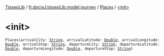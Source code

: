 [TisseoLib](../../index.md) / [fr.docjyJ.tisseoLib.model.journey](../index.md) / [Places](index.md) / [&lt;init&gt;](./-init-.md)

# &lt;init&gt;

`Places(arrivalCity: `[`String`](https://kotlinlang.org/api/latest/jvm/stdlib/kotlin/-string/index.html)`, arrivalLatitude: `[`Double`](https://kotlinlang.org/api/latest/jvm/stdlib/kotlin/-double/index.html)`, arrivalLongitude: `[`Double`](https://kotlinlang.org/api/latest/jvm/stdlib/kotlin/-double/index.html)`, arrivalStop: `[`String`](https://kotlinlang.org/api/latest/jvm/stdlib/kotlin/-string/index.html)`, departureCity: `[`String`](https://kotlinlang.org/api/latest/jvm/stdlib/kotlin/-string/index.html)`, departureLatitude: `[`Double`](https://kotlinlang.org/api/latest/jvm/stdlib/kotlin/-double/index.html)`, departureLongitude: `[`Double`](https://kotlinlang.org/api/latest/jvm/stdlib/kotlin/-double/index.html)`, departureStop: `[`String`](https://kotlinlang.org/api/latest/jvm/stdlib/kotlin/-string/index.html)`)`
